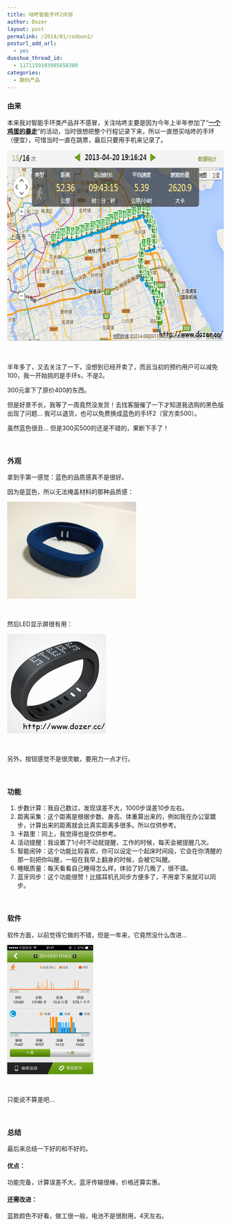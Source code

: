 ```yaml
---
title: 咕咚智能手环2评测
author: Dozer
layout: post
permalink: /2014/01/codoon2/
posturl_add_url:
  - yes
duoshuo_thread_id:
  - 1171159103985658380
categories:
  - 数码产品
---
```


### <span id="i">由来</span>

本来我对智能手环类产品并不感冒，关注咕咚主要是因为今年上半年参加了“<a href="http://baozou.lianquan.org.cn/" target="_blank"><strong>一个鸡蛋的暴走</strong></a>”的活动，当时很想把整个行程记录下来，所以一直想买咕咚的手环（便宜），可惜当时一直在跳票，最后只要用手机来记录了。

<!--more-->

<a style="font-size: 1.17em;" href="/wp-content/uploads/2014/01/50km.png"><img alt="50km" src="/uploads/2014/01/50km.png" width="648" height="444" /></a>

&nbsp;

半年多了，又去关注了一下，没想到已经开卖了，而且当初的预约用户可以减免100，我一开始挑的是手环s，不是2。

300元拿下了原价400的东西。

但是好景不长，我等了一周竟然没发货！去找客服催了一下才知道我选购的黑色版出现了问题… 我可以退货，也可以免费换成蓝色的手环2（官方卖500）。

虽然蓝色很丑… 但是300买500的还是不错的，果断下手了！

&nbsp;

### <span id="i-2">外观</span>

拿到手第一感觉：蓝色的品质感真不是很好。

因为是蓝色，所以无法掩盖材料的那种品质感：

[<img class="alignnone size-medium wp-image-1435" alt="codoon" src="/uploads/2014/01/codoon-300x225.png" width="300" height="225" />][1]

&nbsp;

然后LED显示屏很有用：

[<img class="alignnone size-full wp-image-1442" alt="led" src="/uploads/2014/01/led.png" width="230" height="231" />][2]

&nbsp;

另外，按钮感觉不是很灵敏，要用力一点才行。

&nbsp;

### <span id="i-3">功能</span>

1.  步数计算：我自己数过，发现误差不大，1000步误差10步左右。
2.  距离采集：这个距离是根据步数、身高、体重算出来的，例如我在办公室踱步，计算出来的距离就会比真实距离多很多。所以仅供参考。
3.  卡路里：同上，我觉得也是仅供参考。
4.  活动提醒：我设置了1小时不动就提醒，工作的时候，每天会被提醒几次。
5.  智能闹钟：这个功能比较喜欢，你可以设定一个起床时间段，它会在你清醒的那一刻把你叫醒，一般在我早上翻身的时候，会被它叫醒。
6.  睡眠质量：每天看看自己睡得怎么样，体验了好几晚了，很不错。
7.  蓝牙同步：这个功能很赞！比插耳机孔同步方便多了，不用拿下来就可以同步。

&nbsp;

### <span id="i-4">软件</span>

软件方面，以前觉得它做的不错，但是一年来，它竟然没什么改进…

[<img class="alignnone size-medium wp-image-1437" alt="ui" src="/uploads/2014/01/ui-200x300.png" width="200" height="300" />][3]

&nbsp;

只能说不算差吧…

&nbsp;

### <span id="i-5">总结</span>

最后来总结一下好的和不好的。

#### <span id="i-6">优点：</span>

功能完备，计算误差不大，蓝牙传输很棒，价格还算实惠。

#### <span id="i-7">还需改进：</span>

蓝款颜色不好看，做工很一般，电池不是很耐用，4天左右。

 [1]: /uploads/2014/01/codoon.png
 [2]: /uploads/2014/01/led.png
 [3]: /uploads/2014/01/ui.png
